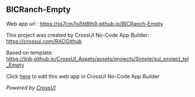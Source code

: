 ## BICRanch-Empty
Web app url : https://ss7cm7oi5tt8th9.github.io/BICRanch-Empty

This project was created by CrossUI No-Code App Builder: https://crossui.com/RADGithub

Based on template: https://linb.github.io/CrossUI_Assets/assets/projects/Simple/xui_project_tpl_Empty

Click [here](https://crossui.com/RADGithub/#!from=github&owner=ss7cm7oi5tt8th9&repo=BICRanch-Empty) to edit this web app in CrossUI No-Code App Builder

<i>Powered by [CrossUI](https://crossui.com)</i>
